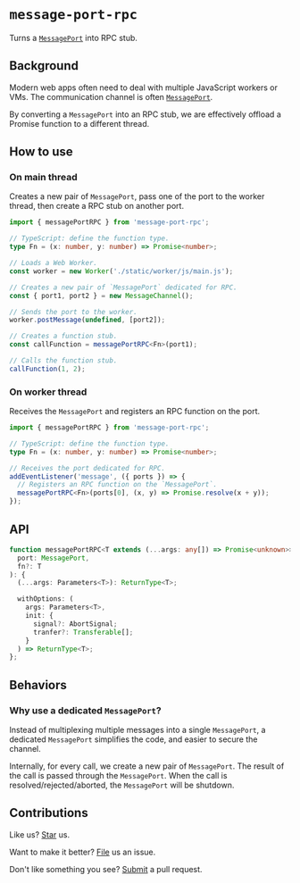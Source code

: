 # `message-port-rpc`

Turns a [`MessagePort`](https://developer.mozilla.org/en-US/docs/Web/API/MessagePort) into RPC stub.

## Background

Modern web apps often need to deal with multiple JavaScript workers or VMs. The communication channel is often [`MessagePort`](https://developer.mozilla.org/en-US/docs/Web/API/MessagePort).

By converting a `MessagePort` into an RPC stub, we are effectively offload a Promise function to a different thread.

## How to use

### On main thread

Creates a new pair of `MessagePort`, pass one of the port to the worker thread, then create a RPC stub on another port.

```ts
import { messagePortRPC } from 'message-port-rpc';

// TypeScript: define the function type.
type Fn = (x: number, y: number) => Promise<number>;

// Loads a Web Worker.
const worker = new Worker('./static/worker/js/main.js');

// Creates a new pair of `MessagePort` dedicated for RPC.
const { port1, port2 } = new MessageChannel();

// Sends the port to the worker.
worker.postMessage(undefined, [port2]);

// Creates a function stub.
const callFunction = messagePortRPC<Fn>(port1);

// Calls the function stub.
callFunction(1, 2);
```

### On worker thread

Receives the `MessagePort` and registers an RPC function on the port.

```ts
import { messagePortRPC } from 'message-port-rpc';

// TypeScript: define the function type.
type Fn = (x: number, y: number) => Promise<number>;

// Receives the port dedicated for RPC.
addEventListener('message', ({ ports }) => {
  // Registers an RPC function on the `MessagePort`.
  messagePortRPC<Fn>(ports[0], (x, y) => Promise.resolve(x + y));
});
```

## API

```ts
function messagePortRPC<T extends (...args: any[]) => Promise<unknown>>(
  port: MessagePort,
  fn?: T
): {
  (...args: Parameters<T>): ReturnType<T>;

  withOptions: (
    args: Parameters<T>,
    init: {
      signal?: AbortSignal;
      tranfer?: Transferable[];
    }
  ) => ReturnType<T>;
};
```

## Behaviors

### Why use a dedicated `MessagePort`?

Instead of multiplexing multiple messages into a single `MessagePort`, a dedicated `MessagePort` simplifies the code, and easier to secure the channel.

Internally, for every call, we create a new pair of `MessagePort`. The result of the call is passed through the `MessagePort`. When the call is resolved/rejected/aborted, the `MessagePort` will be shutdown.

## Contributions

Like us? [Star](https://github.com/compulim/message-port-rpc/stargazers) us.

Want to make it better? [File](https://github.com/compulim/message-port-rpc/issues) us an issue.

Don't like something you see? [Submit](https://github.com/compulim/message-port-rpc/pulls) a pull request.

